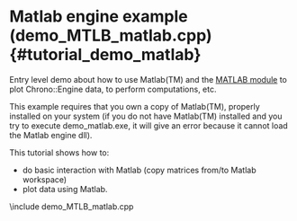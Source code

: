 Matlab engine example (demo_MTLB_matlab.cpp)  {#tutorial_demo_matlab}
==========================

Entry level demo about how to use Matlab(TM) and the
[MATLAB module](group__matlab__module.html)
to plot Chrono::Engine data, 
to perform computations, etc. 

This example requires that you own a copy of Matlab(TM),
properly installed on your system (if you do not have Matlab(TM) 
installed and you try to execute demo_matlab.exe, 
it will give an error because it cannot load the 
Matlab engine dll). 

This tutorial shows how to:

- do basic interaction with Matlab (copy matrices from/to Matlab workspace)
- plot data using Matlab. 


\include demo_MTLB_matlab.cpp

